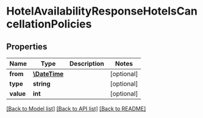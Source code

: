 # HotelAvailabilityResponseHotelsCancellationPolicies

## Properties
Name | Type | Description | Notes
------------ | ------------- | ------------- | -------------
**from** | [**\DateTime**](\DateTime.md) |  | [optional] 
**type** | **string** |  | [optional] 
**value** | **int** |  | [optional] 

[[Back to Model list]](../../README.md#documentation-for-models) [[Back to API list]](../../README.md#documentation-for-api-endpoints) [[Back to README]](../../README.md)

